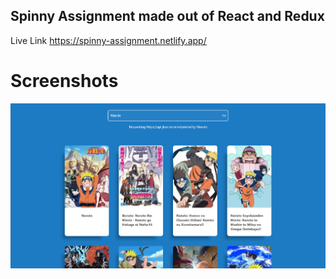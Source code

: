 ## Spinny Assignment made out of React and Redux

Live Link 
https://spinny-assignment.netlify.app/

# Screenshots

![App Screenshot](https://github.com/akki251/spinny_assignment/blob/master/Project_screenshot.png)

